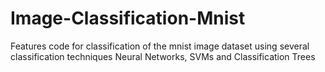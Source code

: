 # Image-Classification-Mnist
Features code for classification of the mnist image dataset using  several classification techniques Neural Networks, SVMs and Classification Trees
